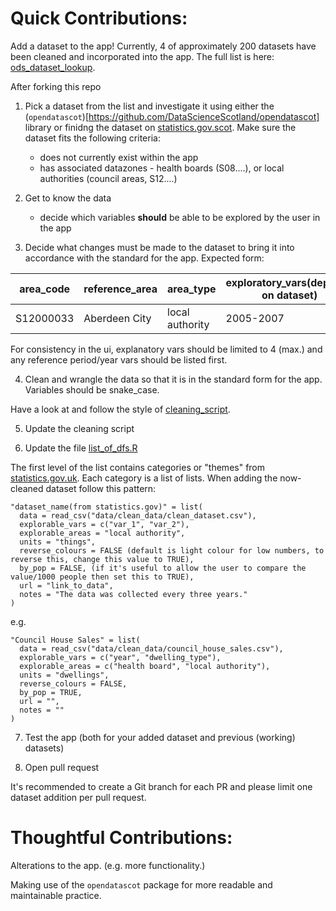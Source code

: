 # Quick Contributions:

Add a dataset to the app! Currently, 4 of approximately 200 datasets have been
cleaned and incorporated into the app. The full list is here:
[ods_dataset_lookup](data/clean_data/ods_dataset_lookup.csv). 

After forking this repo

1. Pick a dataset from the list and investigate it using either the
(`opendatascot`)[https://github.com/DataScienceScotland/opendatascot] library or
finidng the dataset on [statistics.gov.scot](https://statistics.gov.scot/home).
Make sure the dataset fits the following criteria:

   + does not currently exist within the app
   + has associated datazones - health boards (S08....), or local
authorities (council areas, S12....)

2. Get to know the data
   + decide which variables **should** be able to be explored by the user in the
app

3. Decide what changes must be made to the dataset to bring it into accordance
with the standard for the app. Expected form:

|area_code|reference_area|area_type|exploratory_vars(depends on dataset)|value|
|-|-|-|-|-|
|S12000033|Aberdeen City|local authority|2005-2007|100

For consistency in the ui, explanatory vars should be limited to 4 (max.) and
any reference period/year vars should be listed first.

4. Clean and wrangle the data so that it is in the standard form for the app.
Variables should be snake_case.

Have a look at and follow the style of [cleaning_script](scripts/cleaning.R).

5. Update the cleaning script

6. Update the file [list_of_dfs.R](list_of_dfs.R)

The first level of the list contains categories or "themes" from [statistics.gov.uk](https://statistics.gov.scot/resource?uri=http%3A%2F%2Fstatistics.gov.scot%2Fdef%2Fconcept%2Ffolders%2Fthemes).
Each category is a list of lists. When adding the now-cleaned dataset follow
this pattern:

```
"dataset_name(from statistics.gov)" = list(
  data = read_csv("data/clean_data/clean_dataset.csv"),
  explorable_vars = c("var_1", "var_2"),
  explorable_areas = "local authority",
  units = "things",
  reverse_colours = FALSE (default is light colour for low numbers, to reverse this, change this value to TRUE),
  by_pop = FALSE, (if it's useful to allow the user to compare the value/1000 people then set this to TRUE),
  url = "link_to_data",
  notes = "The data was collected every three years."
)
```
e.g.
```
"Council House Sales" = list(
  data = read_csv("data/clean_data/council_house_sales.csv"),
  explorable_vars = c("year", "dwelling_type"),
  explorable_areas = c("health board", "local authority"),
  units = "dwellings",
  reverse_colours = FALSE,
  by_pop = TRUE,
  url = "",
  notes = ""
)
```
7. Test the app (both for your added dataset and previous (working) datasets)

8. Open pull request

It's recommended to create a Git branch for each PR and please limit one dataset
addition per pull request.

# Thoughtful Contributions:

Alterations to the app. (e.g. more functionality.)

Making use of the `opendatascot` package for more readable and maintainable
practice.